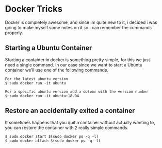 # Docker Tricks
Docker is completely awesome, and since im quite new to it, i decided i was going to make myself some notes on it so i can remember the commands properly.
## Starting a Ubuntu Container
Starting a container in docker is something pretty simple, for this we just need a single command. In our case since we want to start a Ubuntu container we'll use one of the following commands.
```
For the latest ubuntu version
$ sudo docker run -it ubuntu 

For a specific ubuntu version add a colomn with the version number
$ sudo docker run -it ubuntu:18.04
```
## Restore an accidentally exited a container
It sometimes happens that you quit a container without actually wanting to, you can restore the container with 2 really simple commands.
```
$ sudo docker start $(sudo docker ps -q -l)
$ sudo docker attach $(sudo docker ps -q -l)
```
